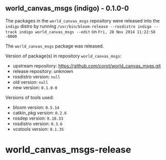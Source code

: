 ## world_canvas_msgs (indigo) - 0.1.0-0

The packages in the `world_canvas_msgs` repository were released into the `indigo` distro by running `/usr/bin/bloom-release --rosdistro indigo --track indigo world_canvas_msgs --edit` on `Fri, 28 Nov 2014 11:22:58 -0000`

The `world_canvas_msgs` package was released.

Version of package(s) in repository `world_canvas_msgs`:
- upstream repository: https://github.com/corot/world_canvas_msgs.git
- release repository: unknown
- rosdistro version: `null`
- old version: `null`
- new version: `0.1.0-0`

Versions of tools used:
- bloom version: `0.5.14`
- catkin_pkg version: `0.2.6`
- rosdep version: `0.10.33`
- rosdistro version: `0.3.6`
- vcstools version: `0.1.35`


world_canvas_msgs-release
=========================

